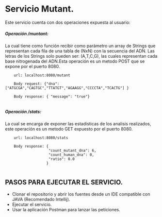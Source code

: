 # Servicio Mutant.


Este servicio cuenta con dos operaciones expuesta al usuario:
 ##### Operación /muntant: 
La cual tiene como función  recibir como parámetro un array de Strings que representan cada fila de una tabla de (NxN) con la secuencia del ADN. Las letras de los Strings solo pueden ser: (A,T,C,G), las cuales
representan cada base nitrogenada del ADN.Esta operación es un metodo POST que se expone por el puerto 8080.
```
    url: localhost:8080/mutant
    
    Body request: {"dna":["ATGCGA","CAGTGC","TTATGT","AGAAGG","CCCCTA","TCACTG"] }
    
    Body response: { "message": "true"}
    
```

##### Operación /stats:
La cual se encarga de exponer las estadisticas de los analisis realizados, este operación es un metodo GET expuesto por el puerto 8080.


```
    url: localhost:8080/stats
        
    Body response: {
    				"count_mutant_dna": 6,
   				    "count_human_dna": 0,
  				    "ratio": 0.0
				   }
    
```

## PASOS PARA EJECUTAR EL SERVICIO.

- Clonar el repositorio y abrir los fuentes desde un IDE compatible con JAVA (Recomendado Intellij).
- Ejecutar el servicio.
- Usar la aplicación Postman para lanzar las peticiones.
